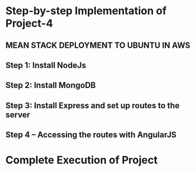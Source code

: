 # Step-by-step Implementation of Project-4
## MEAN STACK DEPLOYMENT TO UBUNTU IN AWS
## Step 1: Install NodeJs
## Step 2: Install MongoDB
## Step 3: Install Express and set up routes to the server
## Step 4 – Accessing the routes with AngularJS
# Complete Execution of Project
